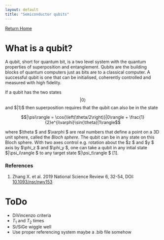 ```yaml
---
layout: default
title: "Semiconductor qubits"
---
```


[Return Home](https://tylerjwhitts.github.io)  

# What is a qubit?

A qubit, short for quantum bit, is a two level system with the quantum properties of superposition and entanglement.
Qubits are the building blocks of quantum computers just as bits are to a classical computer. A successful qubit is 
one that can be initialised, coherently controlled and measured with high fidelity.  

If a qubit has the two states  $$|0\rangle$$ and  $$|1\rangle\$$ then superposition requires that the qubit can also be in the state  

$$|\psi\rangle = \cos{\left(\theta/2\right)}|0\rangle + \frac{1}{2}e^{i\varphi}\sin{\theta}|1\rangle$$  

where  $\theta $ and  $\varphi $ are real numbers that define a point on a 3D unit sphere, called the _Bloch sphere_. The qubit can be in any state on this Bloch sphere. With two axes control e.g. rotation about the  $z $ and  $y $ axis by  $\phi_z $ and  $\phi_y $, one can take a qubit in any intial state $|\psi_i\rangle $ to any target state  $|\psi_t\rangle $ [1].  

### References  
1. Zhang X. et al. 2019 National Science Review 6, 32-54, DOI: [10.1093/nsr/nwy153](https://doi.org/10.1093/nsr/nwy153)

# ToDo  

- DiVincenzo criteria
- $T_1$ and $T_2$ times
- Si/SiGe wiggle well
- Use proper referencing system maybe a .bib file somehow
